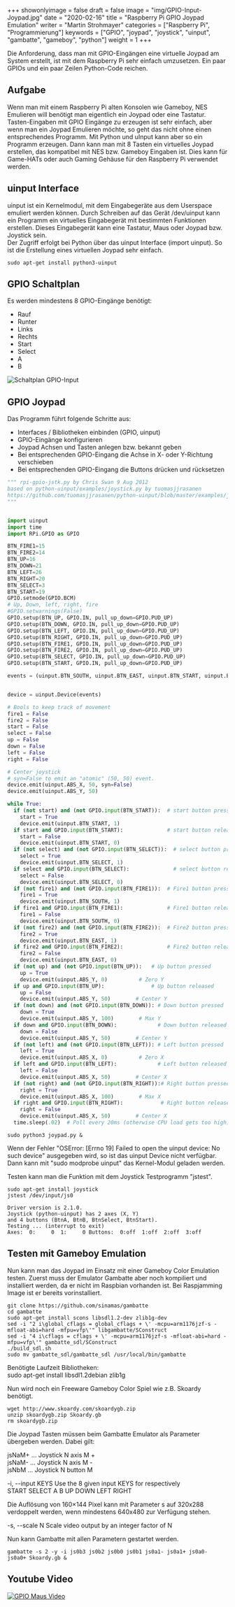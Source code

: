 +++
showonlyimage = false
draft = false
image = "img/GPIO-Input-Joypad.jpg"
date = "2020-02-16"
title = "Raspberry Pi GPIO Joypad Emulation"
writer = "Martin Strohmayer"
categories = ["Raspberry Pi", "Programmierung"]
keywords = ["GPIO", "joypad", "joystick", "uinput", "gambatte", "gameboy", "python"]
weight = 1
+++


Die Anforderung, dass man mit GPIO-Eingängen eine virtuelle Joypad am System erstellt, ist mit dem Raspberry Pi sehr einfach umzusetzen. Ein paar GPIOs und ein paar Zeilen Python-Code reichen. 
<!--more-->


## Aufgabe

Wenn man mit einem Raspberry Pi alten Konsolen wie Gameboy, NES Emulieren will benötigt man eigentlich ein Joypad oder eine Tastatur. Tasten-Eingaben mit GPIO Eingänge zu erzeugen ist sehr einfach, aber wenn man ein Joypad Emulieren möchte, so geht das nicht ohne einen entsprechendes Programm. Mit Python und uInput kann aber so ein Programm erzeugen. Dann kann man mit 8 Tasten ein virtuelles Joypad erstellen, das kompatibel mit NES bzw. Gameboy Eingaben ist. Dies kann für Game-HATs oder auch Gaming Gehäuse für den Raspberry Pi verwendet werden.

 
## uinput Interface 

uinput ist ein Kernelmodul, mit dem Eingabegeräte aus dem Userspace emuliert werden können. Durch Schreiben auf das Gerät /dev/uinput kann ein Programm ein virtuelles Eingabegerät mit bestimmten Funktionen erstellen. Dieses Eingabegerät kann eine Tastatur, Maus oder Joypad bzw. Joystick sein.  
Der Zugriff erfolgt bei Python über das uinput Interface (import uinput). So ist die Erstellung eines virtuellen Joypad sehr einfach. 

```
sudo apt-get install python3-uinput
```

## GPIO Schaltplan 

Es werden mindestens 8 GPIO-Eingänge benötigt:  

* Rauf
* Runter 
* Links 
* Rechts
* Start 
* Select
* A
* B

![Schaltplan GPIO-Input](../../img/GPIO-Input-Joypad.png) 



## GPIO Joypad

Das Programm führt folgende Schritte aus:  

* Interfaces / Bibliotheken einbinden (GPIO, uinput)
* GPIO-Eingänge konfigurieren
* Joypad Achsen und Tasten anlegen bzw. bekannt geben
* Bei entsprechenden GPIO-Eingang die Achse in X- oder Y-Richtung verschieben
* Bei entsprechenden GPIO-Eingang die Buttons drücken und rücksetzen


```python
""" rpi-gpio-jstk.py by Chris Swan 9 Aug 2012
based on python-uinput/examples/joystick.py by tuomasjjrasanen
https://github.com/tuomasjjrasanen/python-uinput/blob/master/examples/joystick.py
"""


import uinput
import time
import RPi.GPIO as GPIO

BTN_FIRE1=15
BTN_FIRE2=14
BTN_UP=16
BTN_DOWN=21
BTN_LEFT=26
BTN_RIGHT=20
BTN_SELECT=3
BTN_START=19
GPIO.setmode(GPIO.BCM)
# Up, Down, left, right, fire
#GPIO.setwarnings(False)
GPIO.setup(BTN_UP, GPIO.IN, pull_up_down=GPIO.PUD_UP)
GPIO.setup(BTN_DOWN, GPIO.IN, pull_up_down=GPIO.PUD_UP)
GPIO.setup(BTN_LEFT, GPIO.IN, pull_up_down=GPIO.PUD_UP)
GPIO.setup(BTN_RIGHT, GPIO.IN, pull_up_down=GPIO.PUD_UP)
GPIO.setup(BTN_FIRE1, GPIO.IN, pull_up_down=GPIO.PUD_UP)
GPIO.setup(BTN_FIRE2, GPIO.IN, pull_up_down=GPIO.PUD_UP)
GPIO.setup(BTN_SELECT, GPIO.IN, pull_up_down=GPIO.PUD_UP)
GPIO.setup(BTN_START, GPIO.IN, pull_up_down=GPIO.PUD_UP)

events = (uinput.BTN_SOUTH, uinput.BTN_EAST, uinput.BTN_START, uinput.BTN_SELECT, uinput.ABS_X + (0, 100, 0, 0), uinput.ABS_Y + (0, 100, 0, 0))


device = uinput.Device(events)

# Bools to keep track of movement
fire1 = False
fire2 = False
start = False
select = False
up = False
down = False
left = False
right = False

# Center joystick
# syn=False to emit an "atomic" (50, 50) event.
device.emit(uinput.ABS_X, 50, syn=False)
device.emit(uinput.ABS_Y, 50)

while True:
  if (not start) and (not GPIO.input(BTN_START)):  # start button pressed
    start = True
    device.emit(uinput.BTN_START, 1)
  if start and GPIO.input(BTN_START):              # start button released
    start = False
    device.emit(uinput.BTN_START, 0) 
  if (not select) and (not GPIO.input(BTN_SELECT)):  # select button pressed
    select = True
    device.emit(uinput.BTN_SELECT, 1)
  if select and GPIO.input(BTN_SELECT):              # select button released
    select = False
    device.emit(uinput.BTN_SELECT, 0) 
  if (not fire1) and (not GPIO.input(BTN_FIRE1)):  # Fire1 button pressed
    fire1 = True
    device.emit(uinput.BTN_SOUTH, 1)
  if fire1 and GPIO.input(BTN_FIRE1):              # Fire1 button released
    fire1 = False
    device.emit(uinput.BTN_SOUTH, 0) 
  if (not fire2) and (not GPIO.input(BTN_FIRE2)):  # Fire2 button pressed
    fire2 = True
    device.emit(uinput.BTN_EAST, 1)
  if fire2 and GPIO.input(BTN_FIRE2):              # Fire2 button released
    fire2 = False
    device.emit(uinput.BTN_EAST, 0)
  if (not up) and (not GPIO.input(BTN_UP)):   # Up button pressed
    up = True
    device.emit(uinput.ABS_Y, 0)          # Zero Y
  if up and GPIO.input(BTN_UP):               # Up button released
    up = False
    device.emit(uinput.ABS_Y, 50)        # Center Y
  if (not down) and (not GPIO.input(BTN_DOWN)): # Down button pressed
    down = True
    device.emit(uinput.ABS_Y, 100)        # Max Y
  if down and GPIO.input(BTN_DOWN):             # Down button released
    down = False
    device.emit(uinput.ABS_Y, 50)        # Center Y
  if (not left) and (not GPIO.input(BTN_LEFT)): # Left button pressed
    left = True
    device.emit(uinput.ABS_X, 0)          # Zero X
  if left and GPIO.input(BTN_LEFT):             # Left button released
    left = False
    device.emit(uinput.ABS_X, 50)        # Center X
  if (not right) and (not GPIO.input(BTN_RIGHT)):# Right button pressed
    right = True
    device.emit(uinput.ABS_X, 100)        # Max X
  if right and GPIO.input(BTN_RIGHT):            # Right button released
    right = False
    device.emit(uinput.ABS_X, 50)        # Center X
  time.sleep(.02)  # Poll every 20ms (otherwise CPU load gets too high)
```


```
sudo python3 joypad.py &
```

Wenn der Fehler "OSError: [Errno 19] Failed to open the uinput device: No such device" ausgegeben wird, so ist das uinput Device nicht verfügbar. Dann kann mit "sudo modprobe uinput" das Kernel-Modul geladen werden.  

Testen kann man die Funktion mit dem Joystick Testprogramm "jstest".

```
sudo apt-get install joystick
jstest /dev/input/js0
```

```
Driver version is 2.1.0.
Joystick (python-uinput) has 2 axes (X, Y)
and 4 buttons (BtnA, BtnB, BtnSelect, BtnStart).
Testing ... (interrupt to exit)
Axes:  0:     0  1:     0 Buttons:  0:off  1:off  2:off  3:off 
```

## Testen mit Gameboy Emulation


Nun kann man das Joypad im Einsatz mit einer Gameboy Color Emulation testen. 
Zuerst muss der Emulator Gambatte aber noch kompiliert und installiert werden, da er nicht im Raspbian vorhanden ist. Bei Raspjamming Image ist er bereits vorinstalliert. 

```
git clone https://github.com/sinamas/gambatte
cd gambatte
sudo apt-get install scons libsdl1.2-dev zlib1g-dev
sed -i "2 i\global_cflags = global_cflags + \' -mcpu=arm1176jzf-s -mfloat-abi=hard -mfpu=vfp\'" libgambatte/SConstruct
sed -i "4 i\cflags = cflags + \' -mcpu=arm1176jzf-s -mfloat-abi=hard -mfpu=vfp\'" gambatte_sdl/SConstruct
./build_sdl.sh
sudo mv gambatte_sdl/gambatte_sdl /usr/local/bin/gambatte
```

Benötigte Laufzeit Bibliotheken:  
sudo apt-get install libsdl1.2debian zlib1g


Nun wird noch ein Freeware Gameboy Color Spiel wie z.B. Skoardy benötigt.

```
wget http://www.skoardy.com/skoardygb.zip
unzip skoardygb.zip Skoardy.gb
rm skoardygb.zip
```

Die Joypad Tasten müssen beim Gambatte Emulator als Parameter übergeben werden. Dabei gilt:

jsNaM+ ... Joystick N axis M +  
jsNaM- ... Joystick N axis M -  
jsNbM	 ... Joystick N button M  

-i, --input KEYS		Use the 8 given input KEYS for respectively  
				    START SELECT A B UP DOWN LEFT RIGHT

Die Auflösung von 160×144 Pixel kann mit Parameter s auf 320x288 verdoppelt werden, wenn mindestens 640x480 zur Verfügung stehen.

-s, --scale N			Scale video output by an integer factor of N

Nun kann Gambatte mit allen Parametern gestartet werden.

```
gambatte -s 2 -y -i js0b3 js0b2 js0b0 js0b1 js0a1- js0a1+ js0a0- js0a0+ Skoardy.gb &
```

## Youtube Video

[![GPIO Maus Video](http://img.youtube.com/vi/6zO5fgMRnh0/0.jpg)](https://www.youtube.com/watch?v=6zO5fgMRnh0)

